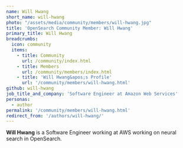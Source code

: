 ```yaml
---
name: Will Hwang
short_name: will-hwang
photo: "/assets/media/community/members/will-hwang.jpg"
title: 'OpenSearch Community Member: Will Hwang'
primary_title: Will Hwang
breadcrumbs:
  icon: community
  items:
    - title: Community
      url: /community/index.html
    - title: Members
      url: /community/members/index.html
    - title: 'Will Hwang&apos;s Profile'
      url: '/community/members/will-hwang.html'
github: will-hwang
job_title_and_company: 'Software Engineer at Amazon Web Services'
personas:
  - author
permalink: '/community/members/will-hwang.html'
redirect_from: '/authors/will-hwang/'
---
```


**Will Hwang** is a Software Engineer working at AWS working on neural search in OpenSearch.